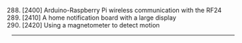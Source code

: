288. [2400] Arduino-Raspberry Pi wireless communication with the RF24
289. [2410] A home notification board with a large display
290. [2420] Using a magnetometer to detect motion

---
